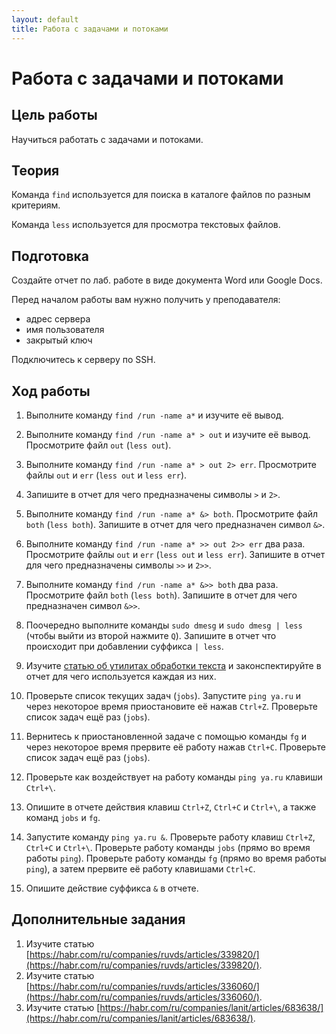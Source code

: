 ```yaml
---
layout: default
title: Работа с задачами и потоками
---
```

# Работа с задачами и потоками

## Цель работы

Научиться работать с задачами и потоками.

## Теория

Команда `find` используется для поиска в каталоге файлов по разным критериям.

Команда `less` используется для просмотра текстовых файлов.

## Подготовка

Создайте отчет по лаб. работе в виде документа Word или Google Docs.

Перед началом работы вам нужно получить у преподавателя:

* адрес сервера
* имя пользователя
* закрытый ключ

Подключитесь к серверу по SSH.

## Ход работы

1.  Выполните команду `find /run -name a*` и изучите её вывод.

2.  Выполните команду `find /run -name a* > out` и изучите её вывод. Просмотрите файл `out` (`less out`).

3.  Выполните команду `find /run -name a* > out 2> err`. Просмотрите файлы `out` и `err` (`less out` и `less err`).

4.  Запишите в отчет для чего предназначены символы `>` и `2>`.

5.  Выполните команду `find /run -name a* &> both`. Просмотрите файл `both` (`less both`). Запишите в отчет для чего предназначен символ `&>`.

6.  Выполните команду `find /run -name a* >> out 2>> err` два раза. Просмотрите файлы `out` и `err` (`less out` и `less err`). Запишите в отчет для чего предназначены символы `>>` и `2>>`.

7.  Выполните команду `find /run -name a* &>> both` два раза. Просмотрите файл `both` (`less both`). Запишите в отчет для чего предназначен символ `&>>`.

8.  Поочередно выполните команды `sudo dmesg` и `sudo dmesg | less` (чтобы выйти из второй нажмите `Q`). Запишите в отчет что происходит при добавлении суффикса `| less`.

9.  Изучите [статью об утилитах обработки текста](https://habr.com/ru/companies/itsumma/articles/492932/) и законспектируйте в отчет для чего используется каждая из них.

10. Проверьте список текущих задач (`jobs`). Запустите `ping ya.ru` и через некоторое время приостановите её нажав `Ctrl+Z`. Проверьте список задач ещё раз (`jobs`).

11. Вернитесь к приостановленной задаче с помощью команды `fg` и через некоторое время прервите её работу нажав `Ctrl+C`. Проверьте список задач ещё раз (`jobs`).

12. Проверьте как воздействует на работу команды `ping ya.ru` клавиши `Ctrl+\`.

13. Опишите в отчете действия клавиш `Ctrl+Z`, `Ctrl+C` и `Ctrl+\`, а также команд `jobs` и `fg`.

14. Запустите команду `ping ya.ru &`. Проверьте работу клавиш `Ctrl+Z`, `Ctrl+C` и `Ctrl+\`. Проверьте работу команды `jobs` (прямо во время работы `ping`). Проверьте работу команды `fg` (прямо во время работы `ping`), а затем прервите её работу клавишами `Ctrl+C`.

15. Опишите действие суффикса `&` в отчете.


## Дополнительные задания

1. Изучите статью [https://habr.com/ru/companies/ruvds/articles/339820/](https://habr.com/ru/companies/ruvds/articles/339820/).
2. Изучите статью [https://habr.com/ru/companies/ruvds/articles/336060/](https://habr.com/ru/companies/ruvds/articles/336060/).
3. Изучите статью [https://habr.com/ru/companies/lanit/articles/683638/](https://habr.com/ru/companies/lanit/articles/683638/).

